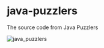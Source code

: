 # java-puzzlers
The source code from Java Puzzlers

![java_puzzlers](https://user-images.githubusercontent.com/48748376/174443037-8bec380c-5c15-4f5f-be56-4678e3d31822.jpg)
